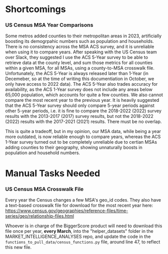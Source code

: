 # Shortcomings

### US Census MSA Year Comparisons

Some metros added counties to their metropolitan areas in 2023, artificially boosting its demogrpahic numbers such as population and households. There is no consistency across the MSA ACS survey, and it is unreliable when using it to compare years. After speaking with the US Census team over Slack, they suggested I use the ACS 5-Year survey to be able to retrieve data at the county level, and sum those metrics for all counties within a given MSA, for all MSAs, using a county-to-MSA crosswalk file. Unfortunately, the ACS 5-Year is always released later than 1-Year (in Decemeber, so at the time of writing this documentiation in October, we only have access to 2022 data). The ACS 5-Year also trades accuracy for availability, as the ACS 1-Year survey does not include any areas below 65,000 population, which accounts for quite a few counties. We also cannot compare the most recent year to the previous year. It is heavily suggested that the ACS 5-Year survey should only compare 5-year periods against other 5-year periods, i.e. it is fine to compare the 2018-2022 (2022) survey results with the 2013-2017 (2017) survey results, but not the 2018-2022 (2022) results with the 2017-2021 (2021) results. There must be no overlap.

This is quite a tradeoff, but in my opinion, our MSA data, while being a year more outdated, is now reliable enough to compare years, whereas the ACS 1-Year survey turned out to be completely unreliable due to certian MSAs adding counties to their geography, showing unnaturally boosts in population and household numbers. 



# Manual Tasks Needed

### US Census MSA Crosswalk File
Every year the Census changes a few MSA's geo_id codes. They also have a text-based crosswalk file for download for the most recent year here: https://www.census.gov/geographies/reference-files/time-series/geo/relationship-files.html

Whoever is in charge of the BiggerScore product will need to download this file once per year, **every March**, into the "helper_datasets" folder in the MARKET_INTELLIGENCE_ANALYSES repo, and update the code in the `functions_to_pull_data/census_functions.py` file, around line 47, to reflect this new file.